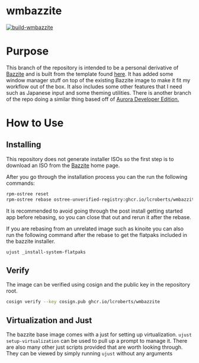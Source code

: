 # wmbazzite

[![build-wmbazzite](https://github.com/lcroberts/wmbazzite/actions/workflows/build.yml/badge.svg)](https://github.com/lcroberts/wmbazzite/actions/workflows/build.yml)

# Purpose

This branch of the repository is intended to be a personal derivative of [Bazzite](https://bazzite.gg/#) and is built from the template found [here](https://github.com/ublue-os/image-template). It has added some window manager stuff on top of the existing Bazzite image to make it fit my workflow out of the box. It also includes some other features that I need such as Japanese input and some theming utilities. There is another branch of the repo doing a similar thing based off of [Aurora Developer Edition.](https://getaurora.dev/)

# How to Use

## Installing

This repository does not generate installer ISOs so the first step is to download an ISO from the [Bazzite](https://bazzite.gg/#) home page.

After you go through the installation process you can the run the following commands:

```bash
rpm-ostree reset
rpm-ostree rebase ostree-unverified-registry:ghcr.io/lcroberts/wmbazzite:latest
```

It is recommended to avoid going through the post install getting started app before rebasing, so you can close that out and rerun it after the rebase.

If you are rebasing from an unrelated image such as kinoite you can also run the following command after the rebase to get the flatpaks included in the bazzite installer.

```bash
ujust _install-system-flatpaks
```

## Verify

The image can be verified using cosign and the public key in the repository root.

```bash
cosign verify --key cosign.pub ghcr.io/lcroberts/wmbazzite
```

## Virtualization and Just

The bazzite base image comes with a just for setting up virtualization. `ujust setup-virtualization` can be used to pull up a prompt to manage it. There are also many other just scripts provided that are worth looking through. They can be viewed by simply running `ujust` without any arguments
